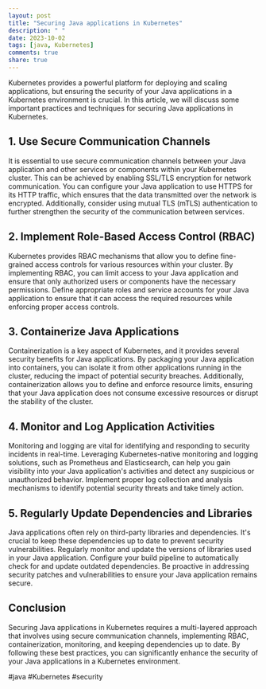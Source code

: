 ```yaml
---
layout: post
title: "Securing Java applications in Kubernetes"
description: " "
date: 2023-10-02
tags: [java, Kubernetes]
comments: true
share: true
---
```


Kubernetes provides a powerful platform for deploying and scaling applications, but ensuring the security of your Java applications in a Kubernetes environment is crucial. In this article, we will discuss some important practices and techniques for securing Java applications in Kubernetes.

## 1. Use Secure Communication Channels

It is essential to use secure communication channels between your Java application and other services or components within your Kubernetes cluster. This can be achieved by enabling SSL/TLS encryption for network communication. You can configure your Java application to use HTTPS for its HTTP traffic, which ensures that the data transmitted over the network is encrypted. Additionally, consider using mutual TLS (mTLS) authentication to further strengthen the security of the communication between services.

## 2. Implement Role-Based Access Control (RBAC)

Kubernetes provides RBAC mechanisms that allow you to define fine-grained access controls for various resources within your cluster. By implementing RBAC, you can limit access to your Java application and ensure that only authorized users or components have the necessary permissions. Define appropriate roles and service accounts for your Java application to ensure that it can access the required resources while enforcing proper access controls.

## 3. Containerize Java Applications

Containerization is a key aspect of Kubernetes, and it provides several security benefits for Java applications. By packaging your Java application into containers, you can isolate it from other applications running in the cluster, reducing the impact of potential security breaches. Additionally, containerization allows you to define and enforce resource limits, ensuring that your Java application does not consume excessive resources or disrupt the stability of the cluster.

## 4. Monitor and Log Application Activities

Monitoring and logging are vital for identifying and responding to security incidents in real-time. Leveraging Kubernetes-native monitoring and logging solutions, such as Prometheus and Elasticsearch, can help you gain visibility into your Java application's activities and detect any suspicious or unauthorized behavior. Implement proper log collection and analysis mechanisms to identify potential security threats and take timely action.

## 5. Regularly Update Dependencies and Libraries

Java applications often rely on third-party libraries and dependencies. It's crucial to keep these dependencies up to date to prevent security vulnerabilities. Regularly monitor and update the versions of libraries used in your Java application. Configure your build pipeline to automatically check for and update outdated dependencies. Be proactive in addressing security patches and vulnerabilities to ensure your Java application remains secure.

## Conclusion

Securing Java applications in Kubernetes requires a multi-layered approach that involves using secure communication channels, implementing RBAC, containerization, monitoring, and keeping dependencies up to date. By following these best practices, you can significantly enhance the security of your Java applications in a Kubernetes environment.

#java #Kubernetes #security